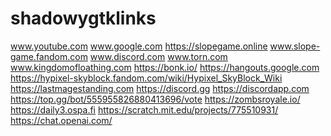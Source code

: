 # shadowygtklinks
www.youtube.com
www.google.com
https://slopegame.online
www.slope-game.fandom.com
www.discord.com
www.torn.com
www.kingdomofloathing.com
https://bonk.io/
https://hangouts.google.com
https://hypixel-skyblock.fandom.com/wiki/Hypixel_SkyBlock_Wiki
https://lastmagestanding.com
https://discord.gg
https://discordapp.com
https://top.gg/bot/555955826880413696/vote
https://zombsroyale.io/
https://daily3.ospa.fi
https://scratch.mit.edu/projects/775510931/
https://chat.openai.com/
